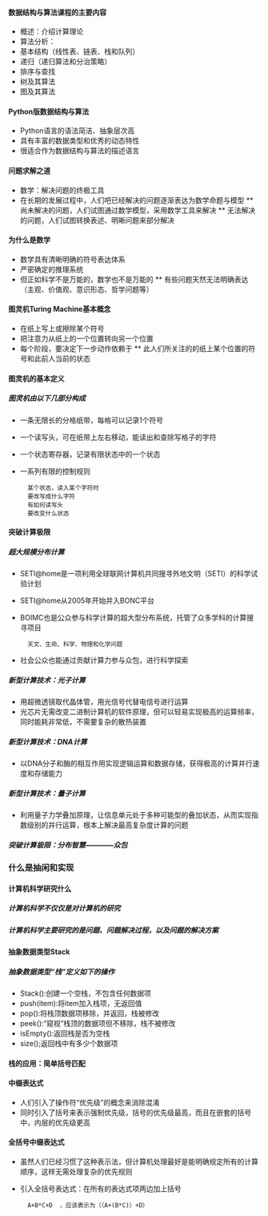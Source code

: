 #### 数据结构与算法课程的主要内容
* 概述：介绍计算理论
* 算法分析：
* 基本结构（线性表、链表、栈和队列）
* 递归（递归算法和分治策略）
* 排序与查找
* 树及其算法
* 图及其算法


#### Python版数据结构与算法
* Python语言的语法简洁、抽象层次高
* 具有丰富的数据类型和优秀的动态特性
* 很适合作为数据结构与算法的描述语言

#### 问题求解之道
* 数学：解决问题的终极工具
* 在长期的发展过程中，人们吧已经解决的问题逐渐表达为数学命题与模型
** 尚未解决的问题，人们试图通过数学模型，采用数学工具来解决
** 无法解决的问题，人们试图转换表述、明晰问题来部分解决

#### 为什么是数学
* 数学具有清晰明确的符号表达体系
* 严密确定的推理系统
* 但正如科学不是万能的，数学也不是万能的
** 有些问题天然无法明确表达（主观、价值观、意识形态、哲学问题等）

#### 图灵机Turing Machine基本概念
* 在纸上写上或擦除某个符号
* 把注意力从纸上的一个位置转向另一个位置
* 每个阶段，要决定下一步动作依赖于
** 此人们所关注的的纸上某个位置的符号和此前人当前的状态

#### 图灵机的基本定义
##### 图灵机由以下几部分构成
* 一条无限长的分格纸带，每格可以记录1个符号
* 一个读写头，可在纸带上左右移动，能读出和查除写格子的字符
* 一个状态寄存器，记录有限状态中的一个状态
* 一系列有限的控制规则

        某个状态，读入某个字符时
        要改写成什么字符
        有如何读写头
        要改变什么状态

#### 突破计算极限
##### 超大规模分布计算
* SETI@home是一项利用全球联网计算机共同搜寻外地文明（SETI）的科学试验计划
* SETI@home从2005年开始并入BONC平台
* BOIMC也是公众参与科学计算的超大型分布系统，托管了众多学科的计算搜寻项目

        天文、生命、科学、物理和化学问题
* 社会公众也能通过贡献计算力参与众包，进行科学探索
##### 新型计算技术：光子计算
* 用超微透镜取代晶体管，用光信号代替电信号进行运算
* 光芯片无需改变二进制计算机的软件原理，但可以轻易实现极高的运算频率，同时能耗非常低，不需要复杂的散热装置
##### 新型计算技术：DNA计算
* 以DNA分子和酶的相互作用实现逻辑运算和数据存储，获得极高的计算并行速度和存储能力
##### 新型计算技术：量子计算
* 利用量子力学叠加原理，让信息单元处于多种可能型的叠加状态，从而实现指数级别的并行运算，根本上解决最高复杂度计算的问题
##### 突破计算极限：分布智慧————众包

### 什么是抽闲和实现
#### 计算机科学研究什么
##### 计算机科学不仅仅是对计算机的研究
##### 计算机科学主要研究的是问题、问题解决过程，以及问题的解决方案

#### 抽象数据类型Stack
##### 抽象数据类型“栈”定义如下的操作
* Stack():创建一个空栈，不包含任何数据项
* push(item):将item加入栈项，无返回值
* pop():将栈顶数据项移除，并返回，栈被修改
* peek():“窥视”栈顶的数据项但不移除，栈不被修改
* isEmpty():返回栈是否为空栈
* size();返回栈中有多少个数据项

#### 栈的应用：简单括号匹配

#### 中缀表达式
* 人们引入了操作符“优先级”的概念来消除混淆
* 同时引入了括号来表示强制优先级，括号的优先级最高，而且在嵌套的括号中，内层的优先级更高
#### 全括号中缀表达式
* 虽然人们已经习惯了这种表示法，但计算机处理最好是能明确规定所有的计算顺序，这样无需处理复杂的优先规则
* 引入全括号表达式：在所有的表达式项两边加上括号

        A+B*C+D  ，应该表示为（（A+(B*C)）+D）
        

















